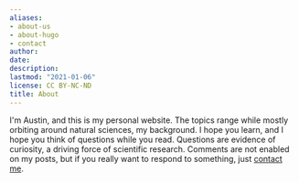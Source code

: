 ```yaml
---
aliases:
- about-us
- about-hugo
- contact
author:
date:
description:
lastmod: "2021-01-06"
license: CC BY-NC-ND
title: About
---
```


I'm Austin, and this is my personal website. The topics range while mostly orbiting around natural sciences, my background. I hope you learn, and I hope you think of questions while you read. Questions are evidence of curiosity, a driving force of scientific research. Comments are not enabled on my posts, but if you really want to respond to something, just [contact me](mailto:awprc@pm.me).
